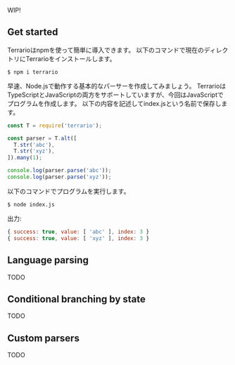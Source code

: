 WIP!

## Get started

Terrarioはnpmを使って簡単に導入できます。
以下のコマンドで現在のディレクトリにTerrarioをインストールします。
```
$ npm i terrario
```

早速、Node.jsで動作する基本的なパーサーを作成してみましょう。
TerrarioはTypeScriptとJavaScriptの両方をサポートしていますが、今回はJavaScriptでプログラムを作成します。
以下の内容を記述してindex.jsという名前で保存します。
```js
const T = require('terrario');

const parser = T.alt([
  T.str('abc'),
  T.str('xyz'),
]).many(1);

console.log(parser.parse('abc'));
console.log(parser.parse('xyz'));
```

以下のコマンドでプログラムを実行します。
```
$ node index.js
```

出力:
```js
{ success: true, value: [ 'abc' ], index: 3 }
{ success: true, value: [ 'xyz' ], index: 3 }
```

## Language parsing
TODO

## Conditional branching by state
TODO

## Custom parsers
TODO
